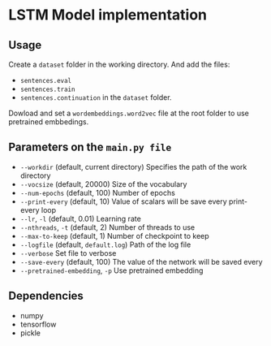 # LSTM Model implementation

## Usage

Create a `dataset` folder in the working directory. And add the files:
* `sentences.eval`
* `sentences.train`
* `sentences.continuation`
in the `dataset` folder.

Dowload and set a `wordembeddings.word2vec` file at the root folder to use pretrained embbedings.

## Parameters on the `main.py file`
* `--workdir` (default, current directory) Specifies the path of the work directory
* `--vocsize` (default, 20000) Size of the vocabulary
* `--num-epochs` (default, 100) Number of epochs
* `--print-every` (default, 10) Value of scalars will be save every print-every loop
* `--lr`, `-l` (default, 0.01) Learning rate
* `--nthreads`, `-t` (default, 2) Number of threads to use
* `--max-to-keep` (default, 1) Number of checkpoint to keep
* `--logfile` (default, `default.log`) Path of the log file
* `--verbose` Set file to verbose
* `--save-every` (default, 100) The value of the network will be saved every
* `--pretrained-embedding`, `-p` Use pretrained embedding

## Dependencies

* numpy
* tensorflow
* pickle


